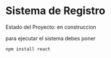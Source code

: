 <h1>Sistema de Registro</h1>

Estado del Proyecto: en construccion

para ejecutar el sistema debes poner

```npm install react```
